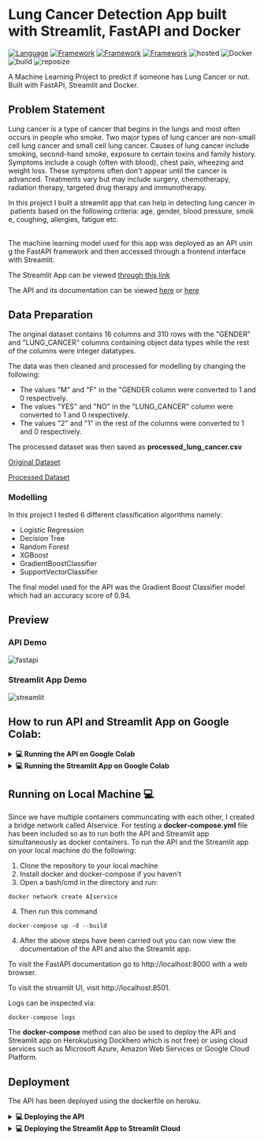 # Lung Cancer Detection App built with Streamlit, FastAPI and Docker

[![Language](https://img.shields.io/badge/Python-darkblue.svg?style=flat&logo=python&logoColor=white)](https://www.python.org)
[![Framework](https://img.shields.io/badge/sklearn-darkorange.svg?style=flat&logo=scikit-learn&logoColor=white)](http://www.pytorch.org/news.html)
[![Framework](https://img.shields.io/badge/FastAPI-darkgreen.svg?style=flat&logo=fastapi&logoColor=white)](https://lung-cancer-api.herokuapp.com/docs)
[![Framework](https://img.shields.io/badge/Streamlit-red.svg?style=flat&logo=streamlit&logoColor=white)](https://share.streamlit.io/nneji123/lung-cancer-prediction/main)
![hosted](https://img.shields.io/badge/Heroku-430098?style=flat&logo=heroku&logoColor=white)
![Docker](https://img.shields.io/badge/Docker-blue?style=flat&logo=docker&logoColor=white)
![build](https://img.shields.io/badge/build-passing-brightgreen.svg?style=flat)
![reposize](https://img.shields.io/github/repo-size/Nneji123/Lung-Cancer-Prediction)

A Machine Learning Project to predict if someone has Lung Cancer or not. Built with FastAPI, Streamlit and Docker.


## Problem Statement
Lung cancer is a type of cancer that begins in the lungs and most often occurs in people who smoke. Two major types of lung cancer are non-small cell lung cancer and small cell lung cancer. Causes of lung cancer include smoking, second-hand smoke, exposure to certain toxins and family history. Symptoms include a cough (often with blood), chest pain, wheezing and weight loss. These symptoms often don't appear until the cancer is advanced. Treatments vary but may include surgery, chemotherapy, radiation therapy, targeted drug therapy and immunotherapy.

 
In this project I built a streamlit app that can help in detecting lung cancer in patients based on the following criteria: age, gender, blood pressure, smoke, coughing, allergies, fatigue etc.  
  
​The machine learning model used for this app was deployed as an API using the FastAPI framework and then accessed through a frontend interface with Streamlit.

The Streamlit App can be viewed [through this link](https://share.streamlit.io/nneji123/lung-cancer-prediction/main)


The API and its documentation can be viewed [here](https://lung-cancer-api.herokuapp.com/docs) or [here](https://lung-cancer-api.herokuapp.com/redoc)

## Data Preparation
The original dataset contains 16 columns and 310 rows with the "GENDER" and "LUNG_CANCER" columns containing object data types while the rest of the columns were integer datatypes.

The data was then cleaned and processed for modelling by changing the following:
- The values "M" and "F" in the "GENDER column were converted to 1 and 0 respectively.
- The values "YES" and "NO" in the "LUNG_CANCER" column were converted to 1 and 0 respectively.
- The values "2" and "1" in the rest of the columns were converted to 1 and 0 respectively.

The processed dataset was then saved as **processed_lung_cancer.csv**

[Original Dataset](https://github.com/Nneji123/Lung-Cancer-Prediction/blob/main/Datasets/lung_cancer.csv)

[Processed Dataset](https://github.com/Nneji123/Lung-Cancer-Prediction/blob/main/Datasets/processed_lung_cancer.csv)

### Modelling
In this project I tested 6 different classification algorithms namely:

- Logistic Regression
- Decision Tree
- Random Forest
- XGBoost
- GradientBoostClassifier
- SupportVectorClassifier


The final model used for the API was the Gradient Boost Classifier model which had an accuracy score of 0.94.


## Preview

### API Demo
![fastapi](https://user-images.githubusercontent.com/101701760/173524600-961b66fc-da9f-4714-8240-52054e85d0b4.gif)

### Streamlit App Demo

![streamlit](https://user-images.githubusercontent.com/101701760/173524653-7706e13f-d3c6-46cc-abb3-ac9f79316e4b.gif)


## How to run API and Streamlit App on Google Colab:
<details> 
  <summary><b>💻 Running the API on Google Colab</b></summary>

To run a demo or carry out testing with the API it's best to do that with Google Colab. To run/test the API on Google Colab do the following:
1. Clone the repository.
2. Open a Google Colab instance and upload the **Lung Cancer Prediction.ipynb** file to that instance.
3. Run each cell until the last cell and you should be able to view the API with a link that has the name **ngrok** in it.
</details>

<details> 
  <summary><b>💻 Running the Streamlit App on Google Colab</b></summary>

The Streamlit App can also be viewed using Google Colab by doing the following:
1. Upload the "streamlit_app.py" and "requirements.txt" file to your instance on Google Colab
2. Install the requirements by running:
```
!pip install -r requirements.txt
```
3. Install Pyngrok in your instance:
```
!pip install pyngrok
```
4. Run the following code in your instance:
```
from pyngrok import ngrok 
public_url = ngrok.connect(port=’8501')
public_url
```
5. You can then view the streamlit app on your Google Colab instance by running:
```
!streamlit run /content/streamlit_app.py & npx localtunnel — port 8501
```
 
</details>

## Running on Local Machine :computer:

Since we have multiple containers communcating with each other, I created a bridge network called AIservice. For testing a **docker-compose.yml** file has been included so as to run both the API and Streamlit app simultaneously as docker containers. To run the API and the Streamlit app on your local machine do the following:
1. Clone the repository to your local machine
2. Install docker and docker-compose if you haven't
3. Open a bash/cmd in the directory and run:
```
docker network create AIservice
```
4. Then run this command
```docker
docker-compose up -d --build
```
4. After the above steps have been carried out you can now view the documentation of the API and also the Streamlit app.

To visit the FastAPI documentation go to http://localhost:8000 with a web browser.

To visit the streamlit UI, visit http://localhost:8501.

Logs can be inspected via:
```
docker-compose logs
```
The **docker-compose** method can also be used to deploy the API and Streamlit app on Heroku(using Dockhero which is not free) or using cloud services such as Microsoft Azure, Amazon Web Services or Google Cloud Platform.
## Deployment
The API has been deployed using the dockerfile on heroku.

<details> 
  <summary><b>💻 Deploying the API</b></summary>
Assuming you have git and heroku cli installed just carry out the following steps:

1. Clone the repository

```
git clone https://github.com/Nneji123/Lung-Cancer-Prediction.git
```

2. Change the working directory

```
cd Lung-Cancer-Prediction
```

3. Create the heroku app

``` 
heroku create your-app-name 
```

Replace **your-app-name** with the name of your choosing.

4. Set the heroku cli git remote to that app

```
heroku git:remote your-app-name
```

5. Set the heroku stack setting to container
 
```
heroku stack:set container
```

6. Push to heroku
```
git push heroku main
```
</details>

<details> 
  <summary><b>💻 Deploying the Streamlit App to Streamlit Cloud</b></summary>
 
The Streamlit App was deployed using the streamlit cloud and accesses the API deployed on Heroku. To deploy the app using streamlit cloud share do the following:
1. Fork this repository to your Github account.
2. Create a Streamlit Account and then navigate to https://streamlit.io/cloud
3. Create a new app and then choose the repository you cloned and the **"streamlit_app.py"** and then click deploy.

After the app has been built on the cloud you should then be able to view your app right away!
</details>
